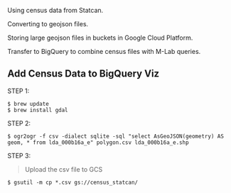 Using census data from Statcan.

Converting to geojson files. 

Storing large geojson files in buckets in Google Cloud Platform. 

Transfer to BigQuery to combine census files with M-Lab queries. 

## Add Census Data to BigQuery Viz

STEP 1:
```shell
$ brew update
$ brew install gdal
```


STEP 2:
```shell
$ ogr2ogr -f csv -dialect sqlite -sql "select AsGeoJSON(geometry) AS geom, * from lda_000b16a_e" polygon.csv lda_000b16a_e.shp
```


STEP 3:
> Upload the csv file to GCS
```shell
$ gsutil -m cp *.csv gs://census_statcan/
```


